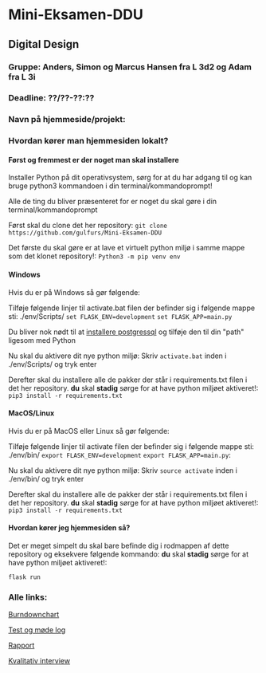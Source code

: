 # Mini-Eksamen-DDU
## Digital Design
### Gruppe: Anders, Simon og Marcus Hansen fra L 3d2 og Adam fra L 3i
### Deadline: ??/??-??:??
### Navn på hjemmeside/projekt: 



### Hvordan kører man hjemmesiden lokalt?

#### Først og fremmest er der noget man skal installere

Installer Python på dit operativsystem, sørg for at du har adgang til
og kan bruge python3 kommandoen i din terminal/kommandoprompt!

Alle de ting du bliver præsenteret for er noget du skal gøre i din terminal/kommandoprompt

Først skal du clone det her repository:
`git clone https://github.com/gulfurs/Mini-Eksamen-DDU`

Det første du skal gøre er at lave et virtuelt python miljø i samme mappe som det klonet repository!:
`Python3 -m pip venv env`

#### Windows
Hvis du er på Windows så gør følgende:

Tilføje følgende linjer til activate.bat filen der befinder sig i følgende mappe sti: ./env/Scripts/
`set FLASK_ENV=development`
`set FLASK_APP=main.py`

Du bliver nok nødt til at [installere postgressql](https://www.postgresql.org/download/windows/) og tilføje den til din "path" ligesom med Python

Nu skal du aktivere dit nye python miljø:
Skriv `activate.bat` inden i ./env/Scripts/ og tryk enter

Derefter skal du installere alle de pakker der står i requirements.txt filen i det her repository.
**du** skal **stadig** sørge for at have python miljøet aktiveret!:
`pip3 install -r requirements.txt`

#### MacOS/Linux
Hvis du er på MacOS eller Linux så gør følgende:

Tilføje følgende linjer til activate filen der befinder sig i følgende mappe sti: ./env/bin/
`export FLASK_ENV=development`
`export FLASK_APP=main.py`:

Nu skal du aktivere dit nye python miljø:
Skriv `source activate` inden i ./env/bin/ og tryk enter

Derefter skal du installere alle de pakker der står i requirements.txt filen i det her repository.
**du** skal **stadig** sørge for at have python miljøet aktiveret!:
`pip3 install -r requirements.txt`


#### Hvordan kører jeg hjemmesiden så?
Det er meget simpelt du skal bare befinde dig i rodmappen af dette repository og eksekvere følgende kommando:
**du** skal **stadig** sørge for at have python miljøet aktiveret!:

`flask run`

### Alle links:

[Burndownchart](https://docs.google.com/spreadsheets/d/12GrolWbVKDg1Wu-nvA1gK3bWTYi4yTNMDA7evywdAyM/edit?usp=sharing)

[Test og møde log](https://docs.google.com/document/d/1EtqgZI1tlutKvl88_4Fm8d4sHtB1s6ItvU_p9tvqYg4/edit?usp=sharing)

[Rapport](https://docs.google.com/document/d/1D4JML7Tyzi70eCvyhFqcaqu-nzUixWOj3uAb32aINHo/edit?usp=sharing)

[Kvalitativ interview](https://docs.google.com/document/d/1ZcOceFuOrCk-WHEqFYpmXqh5PTlM2hQL2-aBG_DJ60g/edit#heading=h.jan5098veqpe)

